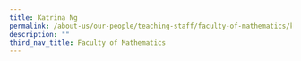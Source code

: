 ```yaml
---
title: Katrina Ng
permalink: /about-us/our-people/teaching-staff/faculty-of-mathematics/katrina-ng/
description: ""
third_nav_title: Faculty of Mathematics
---
```

